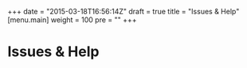 +++
date = "2015-03-18T16:56:14Z"
draft = true
title = "Issues & Help"
[menu.main]
  weight = 100
  pre = "<i class='fa fa-life-ring'></i>"
+++

# Issues & Help
